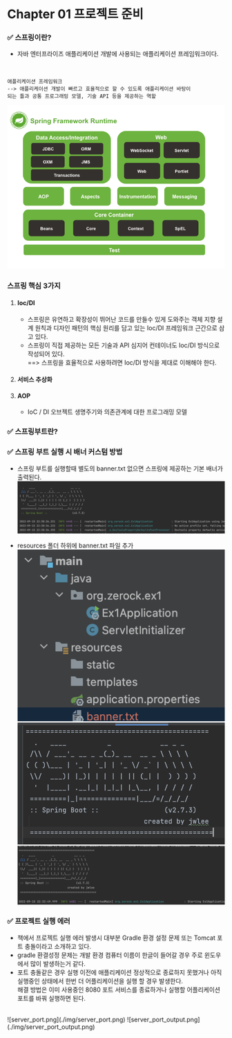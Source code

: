 # Chapter 01 프로젝트 준비

###  ✅ 스프링이란?
+ 자바 엔터프라이즈 애플리케이션 개발에 사용되는 애플리케이션 프레임워크이다.
<br>

```
애플리케이션 프레임워크 
--> 애플리케이션 개발이 빠르고 효율적으로 할 수 있도록 애플리케이션 바탕이
되는 틀과 공통 프로그래밍 모델, 기술 API 등을 제공하는 역할 
```
![spring_architect.png](./img/spring_architect.png)

### 스프링 핵심 3가지
1. #### Ioc/DI
   + 스프링은 유연하고 확장성이 뛰어난 코드를 만들수 있게 도와주는 객체 지향 설계 원칙과 디자인 패턴의 핵심 원리를 담고 있는 Ioc/DI 프레임워크 근간으로 삼고 있다.
   + 스프링이 직접 제공하는 모든 기술과 API 심지어 컨테이너도 Ioc/DI 방식으로 작성되어 있다.
   <br> ==> 스프링을 효율적으로 사용하려면 Ioc/DI 방식을 제대로 이해해야 한다.
2. #### 서비스 추상화
3. #### AOP 
    + IoC / DI 오브젝트 생명주기와 의존관계에 대한 프로그래밍 모델 <br>


###  ✅ 스프링부트란?


###  ✅ 스프링 부트 실행 시 배너 커스텀 방법
+  스프링 부트를 실행할때 별도의 banner.txt 없으면 스프링에 제공하는 기본 배너가 출력된다.
![springBootDefaultBanner.png](./img/springBoot_default_banner.png)

+ resources 폴더 하위에 banner.txt 파일 추가 <br>
![banner_location.png](./img/banner_location.png)
![banner_txt.png](./img/banner_txt.png)
![banner_output.png](./img/banner_output.png)

### ✅ 프로젝트 실행 에러
+ 책에서 프로젝트 실행 에러 발생시 대부분 Gradle 환경 설정 문제 또는 Tomcat 포트 충돌이라고 소개하고 있다.
+ gradle 환결성정 문제는 개발 환경 컴퓨터 이름이 한글이 들어갈 경우 주로 윈도우에서 많이 발생하는거 같다.
+ 포트 충돌같은 경우 실행 이전에 애플리케이션 정상적으로 종료하지 못했거나 아직 실행중인 상태에서 한번 더 어플리케이션을 실행 할 경우 발생한다.
<br> 해결 방법은 이미 사용중인 8080 포트 서비스를 종료하거나 실행할 어플리케이션 포트를 바꿔 실행하면 된다.
<br>
![server_port.png](./img/server_port.png)
![server_port_output.png](./img/server_port_output.png)